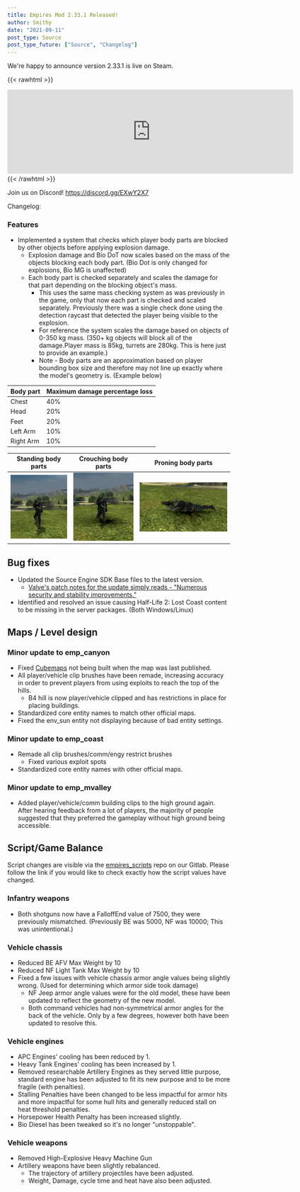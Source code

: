 ```yaml
---
title: Empires Mod 2.33.1 Released!
author: Smithy
date: "2021-09-11"
post_type: Source
post_type_future: ["Source", "Changelog"]
---
```



We're happy to announce version 2.33.1 is live on Steam.

{{< rawhtml >}}
<iframe src="https://store.steampowered.com/widget/17740/" frameborder="0" width="646" height="190"></iframe>
{{< /rawhtml >}}

Join us on Discord! https://discord.gg/EXwY2X7

Changelog:

### Features

- Implemented a system that checks which player body parts are blocked by other objects before applying explosion damage.
	- Explosion damage and Bio DoT now scales based on the mass of the objects blocking each body part. (Bio Dot is only changed for explosions, Bio MG is unaffected)
	- Each body part is checked separately and scales the damage for that part depending on the blocking object's mass.
		- This uses the same mass checking system as was previously in the game, only that now each part is checked and scaled separately. Previously there was a single check done using the detection raycast that detected the player being visible to the explosion.
		- For reference the system scales the damage based on objects of 0-350 kg mass. (350+ kg objects will block all of the damage.Player mass is 85kg, turrets are 280kg. This is here just to provide an example.)
		- Note - Body parts are an approximation based on player bounding box size and therefore may not line up exactly where the model's geometry is. (Example below)
		
		
		
| Body part | Maximum damage percentage loss |
|---|---|
| Chest | 40% |
| Head | 20% |
| Feet | 20% |
| Left Arm | 10% |
| Right Arm | 10% |

| Standing body parts | Crouching body parts | Proning body parts |
|---|---|---|
| ![alt_text](Standing_body_parts.png "Note: Chest position is hidden inside player geometry but is in line with the arm positions") | ![alt_text](Crouch_body_parts.png "Note: Chest position is hidden inside player geometry but is in line with the arm positions") | ![alt_text](Prone_body_parts.png "Note: Chest position is hidden inside player geometry but is in line with the arm positions") |


## Bug fixes

- Updated the Source Engine SDK Base files to the latest version.
	- [Valve's patch notes for the update simply reads - "Numerous security and stability improvements."](https://steamcommunity.com/games/320/announcements/detail/2971794942853258240)
- Identified and resolved an issue causing Half-Life 2: Lost Coast content to be missing in the server packages. (Both Windows/Linux)


## Maps / Level design 

### Minor update to emp_canyon

- Fixed [Cubemaps](https://developer.valvesoftware.com/wiki/Cubemaps) not being built when the map was last published.
- All player/vehicle clip brushes have been remade, increasing accuracy in order to prevent players from using exploits to reach the top of the hills.
	- B4 hill is now player/vehicle clipped and has restrictions in place for placing buildings.
- Standardized core entity names to match other official maps.
- Fixed the env_sun entity not displaying because of bad entity settings.

### Minor update to emp_coast

- Remade all clip brushes/comm/engy restrict brushes
	- Fixed various exploit spots
- Standardized core entity names with other official maps.

### Minor update to emp_mvalley

- Added player/vehicle/comm building clips to the high ground again. After hearing feedback from a lot of players, the majority of people suggested that they preferred the gameplay without high ground being accessible.


## Script/Game Balance

Script changes are visible via the [empires_scripts](https://git.empiresmod.com/empires_public/empires_scripts/-/commits/develop) repo on our Gitlab. Please follow the link if you would like to check exactly how the script values have changed.

### Infantry weapons

- Both shotguns now have a FalloffEnd value of 7500, they were previously mismatched. (Previously BE was 5000, NF was 10000; This was unintentional.)

### Vehicle chassis

- Reduced BE AFV Max Weight by 10
- Reduced NF Light Tank Max Weight by 10
- Fixed a few issues with vehicle chassis armor angle values being slightly wrong. (Used for determining which armor side took damage)
	- NF Jeep armor angle values were for the old model, these have been updated to reflect the geometry of the new model.
	- Both command vehicles had non-symmetrical armor angles for the back of the vehicle. Only by a few degrees, however both have been updated to resolve this.

### Vehicle engines

- APC Engines' cooling has been reduced by 1.
- Heavy Tank Engines' cooling has been increased by 1.
- Removed researchable Artillery Engines as they served little purpose, standard engine has been adjusted to fit its new purpose and to be more fragile (with penalties).
- Stalling Penalties have been changed to be less impactful for armor hits and more impactful for some hull hits and generally reduced stall on heat threshold penalties.
- Horsepower Health Penalty has been increased slightly.
- Bio Diesel has been tweaked so it's no longer "unstoppable".

### Vehicle weapons

- Removed High-Explosive Heavy Machine Gun
- Artillery weapons have been slightly rebalanced.
	- The trajectory of artillery projectiles have been adjusted.
	- Weight, Damage, cycle time and heat have also been adjusted.


